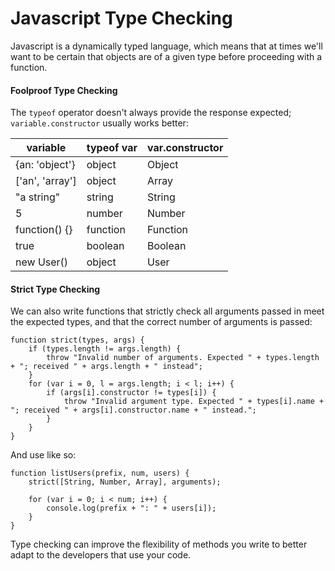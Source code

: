 # Javascript Type Checking

Javascript is a dynamically typed language, which means that at times we'll want to be certain that objects are of a given type before proceeding with a function. 

#### Foolproof Type Checking

The `typeof` operator doesn't always provide the response expected; `variable.constructor` usually works better:

| variable   | typeof var  | var.constructor  |
| ------------- |-------------| -----|
| {an: 'object'}| object | Object |
| ['an', 'array'] | object | Array |
| "a string"    | string   | String |
| 5                | number | Number |
| function() {} | function | Function |
| true            | boolean  | Boolean |
| new User() | object     | User      |

#### Strict Type Checking

We can also write functions that strictly check all arguments passed in meet the expected types, and that the correct number of arguments is passed:

	function strict(types, args) {
		if (types.length != args.length) {
			throw "Invalid number of arguments. Expected " + types.length + "; received " + args.length + " instead";
		}
		for (var i = 0, l = args.length; i < l; i++) {
			if (args[i].constructor != types[i]) {
				throw "Invalid argument type. Expected " + types[i].name + "; received " + args[i].constructor.name + " instead.";
			}
		}
	}
	
And use like so:

	function listUsers(prefix, num, users) {
		strict([String, Number, Array], arguments);
		
		for (var i = 0; i < num; i++) {
			console.log(prefix + ": " + users[i]);
		}
	}
	
Type checking can improve the flexibility of methods you write to better adapt to the developers that use your code.


